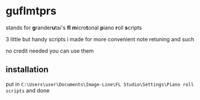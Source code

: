 # guflmtprs
stands for **g**rander**u**tai's **fl** **m**icro**t**onal **p**iano **r**oll **s**cripts

3 little but handy scripts i made for more convenient note retuning and such

no credit needed you can use them

## installation
put in `C:\Users\user\Documents\Image-Line\FL Studio\Settings\Piano roll scripts` and done

